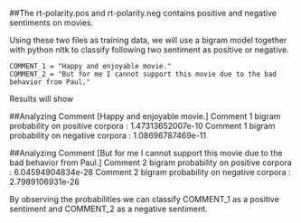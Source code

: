##The rt-polarity.pos and rt-polarity.neg contains positive and negative sentiments on movies.

Using these two files as training data, we will use a bigram model together with python nltk to classify following two
sentiment as positive or negative.

    COMMENT_1 = "Happy and enjoyable movie."
    COMMENT_2 = "But for me I cannot support this movie due to the bad behavior from Paul."

Results will show

##Analyzing Comment [Happy and enjoyable movie.]
    Comment 1 bigram probability on positive corpora : 1.47313652007e-10
    Comment 1 bigram probability on negative corpora : 1.08696787469e-11

##Analyzing Comment [But for me I cannot support this movie due to the bad behavior from Paul.]
    Comment 2 bigram probability on positive corpora : 6.04594904834e-28
    Comment 2 bigram probability on negative corpora : 2.7989106931e-26

By observing the probabilities we can classify COMMENT_1 as a positive sentiment and COMMENT_2 as a negative sentiment.